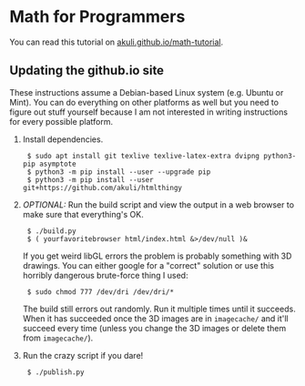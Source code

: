 # Math for Programmers

You can read this tutorial on
[akuli.github.io/math-tutorial](https://akuli.github.io/math-tutorial).

## Updating the github.io site

These instructions assume a Debian-based Linux system (e.g. Ubuntu or
Mint). You can do everything on other platforms as well but you need to
figure out stuff yourself because I am not interested in writing
instructions for every possible platform.

1. Install dependencies.

        $ sudo apt install git texlive texlive-latex-extra dvipng python3-pip asymptote
        $ python3 -m pip install --user --upgrade pip
        $ python3 -m pip install --user git+https://github.com/akuli/htmlthingy

2. *OPTIONAL:* Run the build script and view the output in a web browser
   to make sure that everything's OK.

        $ ./build.py
        $ ( yourfavoritebrowser html/index.html &>/dev/null )&

    If you get weird libGL errors the problem is probably something with 3D
    drawings. You can either google for a "correct" solution or use this
    horribly dangerous brute-force thing I used:

        $ sudo chmod 777 /dev/dri /dev/dri/*

    The build still errors out randomly. Run it multiple times until it
    succeeds. When it has succeeded once the 3D images are in `imagecache/` and
    it'll succeed every time (unless you change the 3D images or delete them
    from `imagecache/`).

3. Run the crazy script if you dare!

        $ ./publish.py
